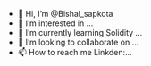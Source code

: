 - 👋 Hi, I’m @Bishal_sapkota
- 👀 I’m interested in ...
- 🌱 I’m currently learning Solidity ...
- 💞️ I’m looking to collaborate on ...
- 📫 How to reach me Linkden:...

<!---
@bishalSapkota is a ✨ special ✨ repository because its `README.md` (this file) appears on your GitHub profile.
You can click the Preview link to take a look at your changes.
--->
